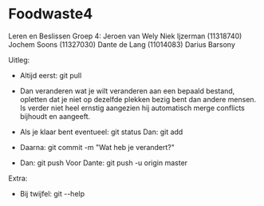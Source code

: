 # Foodwaste4
Leren en Beslissen
Groep 4:
Jeroen van Wely
Niek Ijzerman (11318740)
Jochem Soons (11327030)
Dante de Lang (11014083)
Darius Barsony

Uitleg:
- Altijd eerst: git pull

- Dan veranderen wat je wilt veranderen aan een bepaald bestand, opletten dat je niet op dezelfde plekken bezig bent dan andere mensen.
Is verder niet heel ernstig aangezien hij automatisch merge conflicts bijhoudt en aangeeft.

- Als je klaar bent eventueel: git status
Dan: git add <filename>

- Daarna: git commit -m "Wat heb je verandert?"

- Dan: git push
Voor Dante: git push -u origin master


Extra:
- Bij twijfel: git --help
